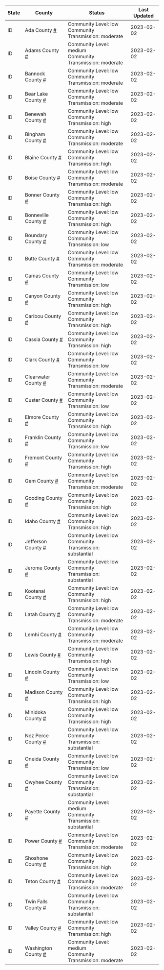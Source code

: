 State | County | Status | Last Updated
--- | --- | --- | --- 
ID | Ada County <a href="#ada_county">#</a> | <a name="ada_county"></a>Community Level: low<br/>Community Transmission: moderate | 2023-02-02
ID | Adams County <a href="#adams_county">#</a> | <a name="adams_county"></a>Community Level: medium<br/>Community Transmission: moderate | 2023-02-02
ID | Bannock County <a href="#bannock_county">#</a> | <a name="bannock_county"></a>Community Level: low<br/>Community Transmission: moderate | 2023-02-02
ID | Bear Lake County <a href="#bear_lake_county">#</a> | <a name="bear_lake_county"></a>Community Level: low<br/>Community Transmission: moderate | 2023-02-02
ID | Benewah County <a href="#benewah_county">#</a> | <a name="benewah_county"></a>Community Level: low<br/>Community Transmission: high | 2023-02-02
ID | Bingham County <a href="#bingham_county">#</a> | <a name="bingham_county"></a>Community Level: low<br/>Community Transmission: moderate | 2023-02-02
ID | Blaine County <a href="#blaine_county">#</a> | <a name="blaine_county"></a>Community Level: low<br/>Community Transmission: high | 2023-02-02
ID | Boise County <a href="#boise_county">#</a> | <a name="boise_county"></a>Community Level: low<br/>Community Transmission: moderate | 2023-02-02
ID | Bonner County <a href="#bonner_county">#</a> | <a name="bonner_county"></a>Community Level: low<br/>Community Transmission: high | 2023-02-02
ID | Bonneville County <a href="#bonneville_county">#</a> | <a name="bonneville_county"></a>Community Level: low<br/>Community Transmission: high | 2023-02-02
ID | Boundary County <a href="#boundary_county">#</a> | <a name="boundary_county"></a>Community Level: low<br/>Community Transmission: low | 2023-02-02
ID | Butte County <a href="#butte_county">#</a> | <a name="butte_county"></a>Community Level: low<br/>Community Transmission: moderate | 2023-02-02
ID | Camas County <a href="#camas_county">#</a> | <a name="camas_county"></a>Community Level: low<br/>Community Transmission: low | 2023-02-02
ID | Canyon County <a href="#canyon_county">#</a> | <a name="canyon_county"></a>Community Level: low<br/>Community Transmission: high | 2023-02-02
ID | Caribou County <a href="#caribou_county">#</a> | <a name="caribou_county"></a>Community Level: low<br/>Community Transmission: high | 2023-02-02
ID | Cassia County <a href="#cassia_county">#</a> | <a name="cassia_county"></a>Community Level: low<br/>Community Transmission: high | 2023-02-02
ID | Clark County <a href="#clark_county">#</a> | <a name="clark_county"></a>Community Level: low<br/>Community Transmission: low | 2023-02-02
ID | Clearwater County <a href="#clearwater_county">#</a> | <a name="clearwater_county"></a>Community Level: low<br/>Community Transmission: moderate | 2023-02-02
ID | Custer County <a href="#custer_county">#</a> | <a name="custer_county"></a>Community Level: low<br/>Community Transmission: low | 2023-02-02
ID | Elmore County <a href="#elmore_county">#</a> | <a name="elmore_county"></a>Community Level: low<br/>Community Transmission: high | 2023-02-02
ID | Franklin County <a href="#franklin_county">#</a> | <a name="franklin_county"></a>Community Level: low<br/>Community Transmission: low | 2023-02-02
ID | Fremont County <a href="#fremont_county">#</a> | <a name="fremont_county"></a>Community Level: low<br/>Community Transmission: high | 2023-02-02
ID | Gem County <a href="#gem_county">#</a> | <a name="gem_county"></a>Community Level: low<br/>Community Transmission: moderate | 2023-02-02
ID | Gooding County <a href="#gooding_county">#</a> | <a name="gooding_county"></a>Community Level: low<br/>Community Transmission: high | 2023-02-02
ID | Idaho County <a href="#idaho_county">#</a> | <a name="idaho_county"></a>Community Level: low<br/>Community Transmission: high | 2023-02-02
ID | Jefferson County <a href="#jefferson_county">#</a> | <a name="jefferson_county"></a>Community Level: low<br/>Community Transmission: substantial | 2023-02-02
ID | Jerome County <a href="#jerome_county">#</a> | <a name="jerome_county"></a>Community Level: low<br/>Community Transmission: substantial | 2023-02-02
ID | Kootenai County <a href="#kootenai_county">#</a> | <a name="kootenai_county"></a>Community Level: low<br/>Community Transmission: high | 2023-02-02
ID | Latah County <a href="#latah_county">#</a> | <a name="latah_county"></a>Community Level: low<br/>Community Transmission: moderate | 2023-02-02
ID | Lemhi County <a href="#lemhi_county">#</a> | <a name="lemhi_county"></a>Community Level: low<br/>Community Transmission: moderate | 2023-02-02
ID | Lewis County <a href="#lewis_county">#</a> | <a name="lewis_county"></a>Community Level: low<br/>Community Transmission: high | 2023-02-02
ID | Lincoln County <a href="#lincoln_county">#</a> | <a name="lincoln_county"></a>Community Level: low<br/>Community Transmission: low | 2023-02-02
ID | Madison County <a href="#madison_county">#</a> | <a name="madison_county"></a>Community Level: low<br/>Community Transmission: high | 2023-02-02
ID | Minidoka County <a href="#minidoka_county">#</a> | <a name="minidoka_county"></a>Community Level: low<br/>Community Transmission: high | 2023-02-02
ID | Nez Perce County <a href="#nez_perce_county">#</a> | <a name="nez_perce_county"></a>Community Level: low<br/>Community Transmission: substantial | 2023-02-02
ID | Oneida County <a href="#oneida_county">#</a> | <a name="oneida_county"></a>Community Level: low<br/>Community Transmission: low | 2023-02-02
ID | Owyhee County <a href="#owyhee_county">#</a> | <a name="owyhee_county"></a>Community Level: low<br/>Community Transmission: substantial | 2023-02-02
ID | Payette County <a href="#payette_county">#</a> | <a name="payette_county"></a>Community Level: medium<br/>Community Transmission: substantial | 2023-02-02
ID | Power County <a href="#power_county">#</a> | <a name="power_county"></a>Community Level: low<br/>Community Transmission: moderate | 2023-02-02
ID | Shoshone County <a href="#shoshone_county">#</a> | <a name="shoshone_county"></a>Community Level: low<br/>Community Transmission: high | 2023-02-02
ID | Teton County <a href="#teton_county">#</a> | <a name="teton_county"></a>Community Level: low<br/>Community Transmission: moderate | 2023-02-02
ID | Twin Falls County <a href="#twin_falls_county">#</a> | <a name="twin_falls_county"></a>Community Level: low<br/>Community Transmission: substantial | 2023-02-02
ID | Valley County <a href="#valley_county">#</a> | <a name="valley_county"></a>Community Level: low<br/>Community Transmission: high | 2023-02-02
ID | Washington County <a href="#washington_county">#</a> | <a name="washington_county"></a>Community Level: medium<br/>Community Transmission: moderate | 2023-02-02

